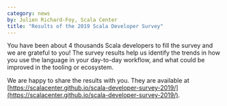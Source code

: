 ```yaml
---
category: news
by: Julien Richard-Foy, Scala Center
title: "Results of the 2019 Scala Developer Survey"
---
```


You have been about 4 thousands Scala developers to fill the survey and we are grateful
to you! The survey results help us identify the trends in how you use the language in
your day-to-day workflow, and what could be improved in the tooling or ecosystem.

We are happy to share the results with you. They are available at
[https://scalacenter.github.io/scala-developer-survey-2019/](https://scalacenter.github.io/scala-developer-survey-2019/).
